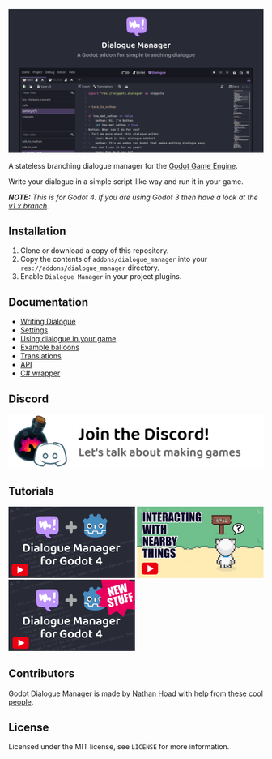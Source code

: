 ![Dialogue Manager for Godot](docs/hero.png)

A stateless branching dialogue manager for the [Godot Game Engine](https://godotengine.org/).

Write your dialogue in a simple script-like way and run it in your game.

_**NOTE:** This is for Godot 4. If you are using Godot 3 then have a look at the [v1.x branch](https://github.com/nathanhoad/godot_dialogue_manager/tree/v1.x)._

## Installation

1. Clone or download a copy of this repository.
2. Copy the contents of `addons/dialogue_manager` into your `res://addons/dialogue_manager` directory.
3. Enable `Dialogue Manager` in your project plugins.

## Documentation

- [Writing Dialogue](docs/Writing_Dialogue.md)
- [Settings](docs/Settings.md)
- [Using dialogue in your game](docs/Using_Dialogue.md)
- [Example balloons](docs/Example_Balloons.md)
- [Translations](docs/Translations.md)
- [API](docs/API.md)
- [C# wrapper](docs/CSharp.md)

## Discord

[![Join the Discord](docs/discord.svg)](https://discord.gg/zwBVQdJchX)

## Tutorials

[![Dialogue Manager for Godot 4](docs/tutorial.png)](https://youtu.be/DL79aS-dT7E)
[![Interacting with nearby things](docs/interaction-tutorial.png)](https://youtu.be/-rytm4o1ndE)
[![New Stuff in Dialogue Manager for Godot 4](docs/tutorial2.png)](https://youtu.be/Kco9jeGfOtA)

## Contributors

Godot Dialogue Manager is made by [Nathan Hoad](https://nathanhoad.net) with help from [these cool people](https://github.com/nathanhoad/godot_dialogue_manager/graphs/contributors).

## License

Licensed under the MIT license, see `LICENSE` for more information.
